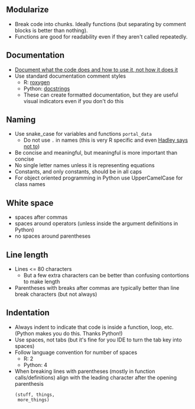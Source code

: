 ## Modularize

* Break code into chunks. Ideally functions (but separating by comment blocks is better than nothing).
* Functions are good for readability even if they aren't called repeatedly.

## Documentation

* [Document what the code does and how to use it, not how it does it](http://journals.plos.org/plosbiology/article?id=10.1371/journal.pbio.1001745#s8)
* Use standard documentation comment styles
    * R: [roxygen](http://r-pkgs.had.co.nz/man.html)
    * Python: [docstrings](https://www.python.org/dev/peps/pep-0257/)
    * These can create formatted documentation, but they are useful visual indicators even if you don't do this

## Naming

* Use snake_case for variables and functions `portal_data`
    * Do not use `.` in names (this is very R specific and even [Hadley says not to](http://adv-r.had.co.nz/Style.html))
* Be concise and meaningful, but meaningful is more important than concise
* No single letter names unless it is representing equations
* Constants, and only constants, should be in all caps
* For object oriented programming in Python use UpperCamelCase for class names

## White space

* spaces after commas
* spaces around operators (unless inside the argument definitions in Python)
* no spaces around parentheses

## Line length

* Lines <= 80 characters
    * But a few extra characters can be better than confusing contortions to make length
* Parentheses with breaks after commas are typically better than line break characters (but not always)

## Indentation

* Always indent to indicate that code is inside a function, loop, etc. (Python makes you do this. Thanks Python!)
* Use spaces, not tabs (but it's fine for you IDE to turn the tab key into spaces)
* Follow language convention for number of spaces
    * R: 2
    * Python: 4
* When breaking lines with parentheses (mostly in function calls/definitions) align with the leading character after the opening parenthesis
    ```
    (stuff, things,
     more_things)
    ```